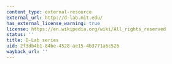 ```yaml
---
content_type: external-resource
external_url: http://d-lab.mit.edu/
has_external_license_warning: true
license: https://en.wikipedia.org/wiki/All_rights_reserved
status: ''
title: D-Lab series
uid: 2f3db4b1-84be-4528-ae15-4b3771a6c526
wayback_url: ''
---
```


